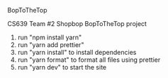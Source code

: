 BopToTheTop

CS639 Team #2 Shopbop BopToTheTop project

1) run "npm install yarn"
2) run "yarn add prettier"
3) run "yarn install" to install dependencies
4) run "yarn format" to format all files using prettier
5) run "yarn dev" to start the site

